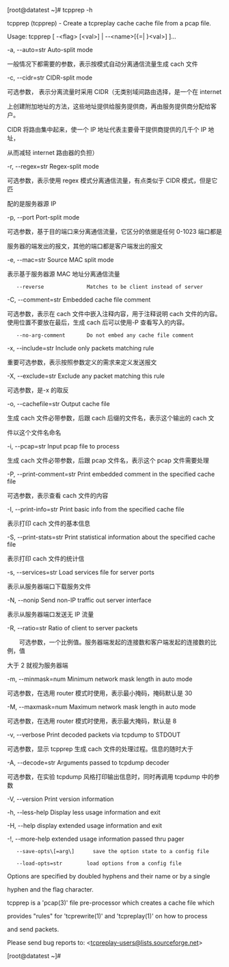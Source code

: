 \[root@datatest ~\]\# tcpprep -h

tcpprep \(tcpprep\) - Create a tcpreplay cache cache file from a pcap file.

Usage:  tcpprep \[ -&lt;flag&gt; \[&lt;val&gt;\] \| --&lt;name&gt;\[{=\| }&lt;val&gt;\] \]...



   -a, --auto=str             Auto-split mode

一般情况下都需要的参数，表示按模式自动分离通信流量生成 cach 文件 



   -c, --cidr=str             CIDR-split mode

可选参数， 表示分离流量时采用 CIDR（无类别域间路由选择，是一个在 internet

上创建附加地址的方法，这些地址提供给服务提供商，再由服务提供商分配给客户。

CIDR 将路由集中起来，使一个 IP 地址代表主要骨干提供商提供的几千个 IP 地址，

从而减轻 internet 路由器的负担） 



   -r, --regex=str            Regex-split mode

可选参数，表示使用 regex 模式分离通信流量，有点类似于 CIDR 模式，但是它匹

配的是服务器源 IP 



   -p, --port                 Port-split mode

可选参数，基于目的端口来分离通信流量，它区分的依据是任何 0-1023 端口都是

服务器的端发出的报文，其他的端口都是客户端发出的报文 



   -e, --mac=str              Source MAC split mode

表示基于服务器源 MAC 地址分离通信流量 



       --reverse              Matches to be client instead of server



   -C, --comment=str          Embedded cache file comment

可选参数，表示在 cach 文件中嵌入注释内容，用于注释说明 cach 文件的内容。使用位置不要放在最后，生成 cach 后可以使用-P 查看写入的内容。





       --no-arg-comment       Do not embed any cache file comment

   -x, --include=str          Include only packets matching rule

重要可选参数，表示按照参数定义的需求来定义发送报文



   -X, --exclude=str          Exclude any packet matching this rule

可选参数，是-x 的取反



   -o, --cachefile=str        Output cache file



   生成 cach 文件必带参数，后跟 cach 后缀的文件名，表示这个输出的 cach 文

件以这个文件名命名

-i, --pcap=str             Input pcap file to process

  生成 cach 文件必带参数，后跟 pcap 文件名，表示这个 pcap 文件需要处理

-P, --print-comment=str    Print embedded comment in the specified cache file

可选参数，表示查看 cach 文件的内容



   -I, --print-info=str       Print basic info from the specified cache file

表示打印 cach 文件的基本信息





   -S, --print-stats=str      Print statistical information about the specified cache file

表示打印 cach 文件的统计信



   -s, --services=str         Load services file for server ports

  表示从服务器端口下载服务文件

-N, --nonip                Send non-IP traffic out server interface

表示从服务器端口发送无 IP 流量





   -R, --ratio=str            Ratio of client to server packets



　　可选参数，一个比例值。服务器端发起的连接数和客户端发起的连接数的比例，值

大于 2 就视为服务器端

-m, --minmask=num          Minimum network mask length in auto mode

可选参数，在选用 router 模式时使用，表示最小掩码，掩码默认是 30





   -M, --maxmask=num          Maximum network mask length in auto mode

可选参数，在选用 router 模式时使用，表示最大掩码，默认是 8





   -v, --verbose              Print decoded packets via tcpdump to STDOUT

可选参数，显示 tcpprep 生成 cach 文件的处理过程。信息的随时大于





   -A, --decode=str           Arguments passed to tcpdump decoder

可选参数，在实验 tcpdump 风格打印输出信息时，同时再调用 tcpdump 中的参数





   -V, --version              Print version information

   -h, --less-help            Display less usage information and exit

   -H, --help                 display extended usage information and exit

   -!, --more-help            extended usage information passed thru pager

       --save-opts\[=arg\]      save the option state to a config file

       --load-opts=str        load options from a config file

Options are specified by doubled hyphens and their name or by a single

hyphen and the flag character.

tcpprep is a 'pcap\(3\)' file pre-processor which creates a cache file which

provides "rules" for 'tcprewrite\(1\)' and 'tcpreplay\(1\)' on how to process

and send packets.



Please send bug reports to:  &lt;tcpreplay-users@lists.sourceforge.net&gt;

\[root@datatest ~\]\#

